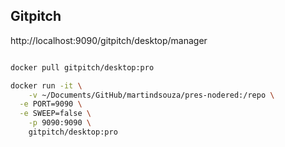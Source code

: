 
## Gitpitch

http://localhost:9090/gitpitch/desktop/manager

```bash

docker pull gitpitch/desktop:pro

docker run -it \
	-v ~/Documents/GitHub/martindsouza/pres-nodered:/repo \
  -e PORT=9090 \
  -e SWEEP=false \
	-p 9090:9090 \
	gitpitch/desktop:pro


```